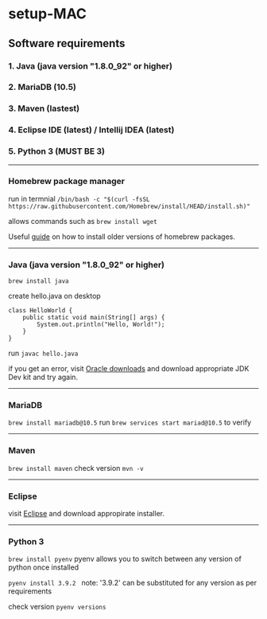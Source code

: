 # setup-MAC

## Software requirements
### 1. Java (java version "1.8.0_92" or higher)
### 2. MariaDB (10.5)
### 3. Maven (lastest)
### 4. Eclipse IDE (latest) / Intellij IDEA (latest)
### 5. Python 3 (MUST BE 3)

---

### Homebrew package manager

run in termnial
`/bin/bash -c "$(curl -fsSL https://raw.githubusercontent.com/Homebrew/install/HEAD/install.sh)"`

allows commands such as `brew install wget`

Useful [guide](https://nelson.cloud/how-to-install-older-versions-of-homebrew-packages/) on how to install older versions of homebrew packages.

---

### Java (java version "1.8.0_92" or higher)

`brew install java`

create hello.java on desktop

```
class HelloWorld {
    public static void main(String[] args) {
        System.out.println("Hello, World!");
    }
}
```

run `javac hello.java`

if you get an error, visit [Oracle downloads](https://www.oracle.com/uk/java/technologies/downloads/#java21) and download appropriate JDK Dev kit and try again.

---

### MariaDB

`brew install mariadb@10.5`
run `brew services start mariad@10.5` to verify

---

### Maven

`brew install maven`
check version 
`mvn -v`


---

### Eclipse 

visit [Eclipse](https://www.eclipse.org/downloads/packages/installer) and download appropirate installer. 

---

### Python 3

`brew install pyenv`
pyenv allows you to switch between any version of python once installed

`pyenv install 3.9.2 `
note: '3.9.2' can be substituted for any version as per requirements

check version
`pyenv versions`

